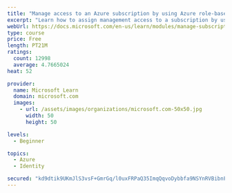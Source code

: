 ```yaml
---
title: "Manage access to an Azure subscription by using Azure role-based access control (RBAC)"
excerpt: "Learn how to assign management access to a subscription by using Azure role-based access control."
webUrl: https://docs.microsoft.com/en-us/learn/modules/manage-subscription-access-azure-rbac/
type: course
price: Free
length: PT21M
ratings:
  count: 12998
  average: 4.7665024
heat: 52

provider:
  name: Microsoft Learn
  domain: microsoft.com
  images:
    - url: /assets/images/organizations/microsoft.com-50x50.jpg
      width: 50
      height: 50

levels:
  - Beginner

topics:
  - Azure
  - Identity

secured: "kd9dtik9UKmJlS3vsF+GmrGq/l0uxFRPaQ35ImqQqvoDybbfa9NSYnRVBibnFIzDqyjJ6FROuqdojxR+Aqn3NWakY5Hry1QMiMdznU6MFDXBzVVOGjsV02WNvSqsdqCgFWp9RXJx1w6wiyqNuHvDKMv3Td+hhCdHZb4XJlFOSuNg/nPHibwFEgJ+7ImXMNrqVUj+HDS0RIdFZsZdgUss9Q1VIEBt7c+5QtsKOuf04ozSYlWQWNzjV9Ei0skoJSozXyveFX41roKerGvHehKJwZB4w+A8rJdjc5PttiLMGxmoTbGmQpokPiQQmMHmAGy2m5DcScZ3jqiTY4lJFyRrudMqXb8C/CRIjky3focseDtQqzOkRQ6hcBG76rBGLRV4OOWIUMFlxKq5mvnKQT4Iz2YAa4DiPG9dYjoDsusSYhC3sZWZ5lGAtw4d0Fiiv/pb;klf8OuzWX7Wn1cLG0aeGhw=="
---
```


